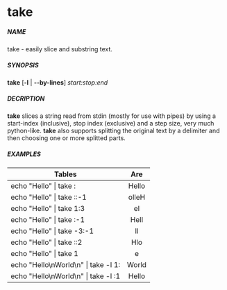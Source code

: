 # take
##### NAME
take - easily slice and substring text.
##### SYNOPSIS
**take** [**-l** | **--by-lines**] _start:stop:end_

##### DECRIPTION
**take** slices a string read from stdin (mostly for use with pipes) by using a start-index (inclusive), stop index (exclusive) and a step size, very much python-like.
**take** also supports splitting the original text by a delimiter and then choosing one or more splitted parts.

##### EXAMPLES

| Tables        | Are           | 
| ------------- |:-------------:| 
| echo "Hello" \| take :       | Hello | 
| echo "Hello" \| take \::-1        | olleH      | 
| echo "Hello" \| take 1:3 |  el     | 
| echo "Hello" \| take :-1  |  Hell     | 
| echo "Hello" \| take -3:-1 |  ll     | 
| echo "Hello" \| take ::2 |  Hlo     | 
| echo "Hello" \| take 1 |  e     | 
| echo "Hello\nWorld\n" \| take -l 1: |  World     | 
| echo "Hello\nWorld\n" \| take -l :1 |  Hello     | 

